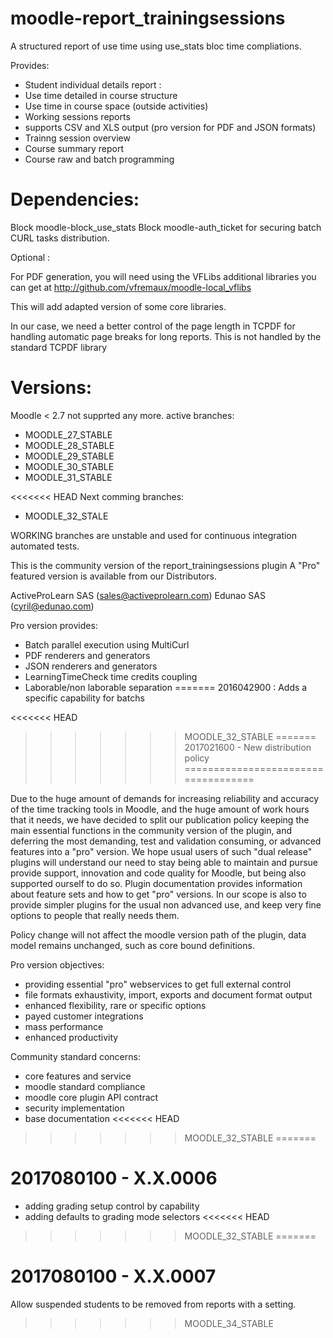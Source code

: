 moodle-report_trainingsessions
==============================

A structured report of use time using use_stats bloc time compliations.

Provides: 

- Student individual details report :
- Use time detailed in course structure
- Use time in course space (outside activities)
- Working sessions reports
- supports CSV and XLS output (pro version for PDF and JSON formats)
- Trainng session overview
- Course summary report
- Course raw and batch programming 

Dependencies: 
===============
Block moodle-block_use_stats
Block moodle-auth_ticket for securing batch CURL tasks distribution.

Optional :

For PDF generation, you will need using the VFLibs additional libraries you can get at 
http://github.com/vfremaux/moodle-local_vflibs

This will add adapted version of some core libraries. 

In our case, we need a better control of the page length in TCPDF for handling automatic
page breaks for long reports. This is not handled by the standard TCPDF library


Versions:
=========
Moodle < 2.7 not supprted any more. 
active branches: 
- MOODLE_27_STABLE
- MOODLE_28_STABLE
- MOODLE_29_STABLE
- MOODLE_30_STABLE
- MOODLE_31_STABLE

<<<<<<< HEAD
Next comming branches:
- MOODLE_32_STALE

WORKING branches are unstable and used for continuous integration automated tests.

This is the community version of the report_trainingsessions plugin
A "Pro" featured version is available from our Distributors.

ActiveProLearn SAS (sales@activeprolearn.com)
Edunao SAS (cyril@edunao.com)

Pro version provides:
- Batch parallel execution using MultiCurl
- PDF renderers and generators
- JSON renderers and generators
- LearningTimeCheck time credits coupling
- Laborable/non laborable separation
=======
2016042900 : Adds a specific capability for batchs

<<<<<<< HEAD
>>>>>>> MOODLE_32_STABLE
=======
2017021600 - New distribution policy
====================================

Due to the huge amount of demands for increasing reliability and accuracy of the time tracking tools in Moodle, and
the huge amount of work hours that it needs, we have decided to split our publication policy keeping the main essential functions
in the community version of the plugin, and deferring the most demanding, test and validation consuming, or advanced features into
a "pro" version. We hope usual users of such "dual release" plugins will understand our need to stay being able to maintain and pursue
provide support, innovation and code quality for Moodle, but being also supported ourself to do so. Plugin documentation provides
information about feature sets and how to get "pro" versions. In our scope is also to provide simpler plugins for the usual non advanced use,
and keep very fine options to people that really needs them.

Policy change will not affect the moodle version path of the plugin, data model remains unchanged, such as core bound definitions.

Pro version objectives:

* providing essential "pro" webservices to get full external control
* file formats exhaustivity, import, exports and document format output
* enhanced flexibility, rare or specific options
* payed customer integrations
* mass performance
* enhanced productivity

Community standard concerns:

* core features and service
* moodle standard compliance
* moodle core plugin API contract
* security implementation
* base documentation
<<<<<<< HEAD
>>>>>>> MOODLE_32_STABLE
=======

2017080100 - X.X.0006
=============================
* adding grading setup control by capability
* adding defaults to grading mode selectors
<<<<<<< HEAD
>>>>>>> MOODLE_32_STABLE
=======

2017080100 - X.X.0007
=============================

Allow suspended students to be removed from reports with a setting.
>>>>>>> MOODLE_34_STABLE
